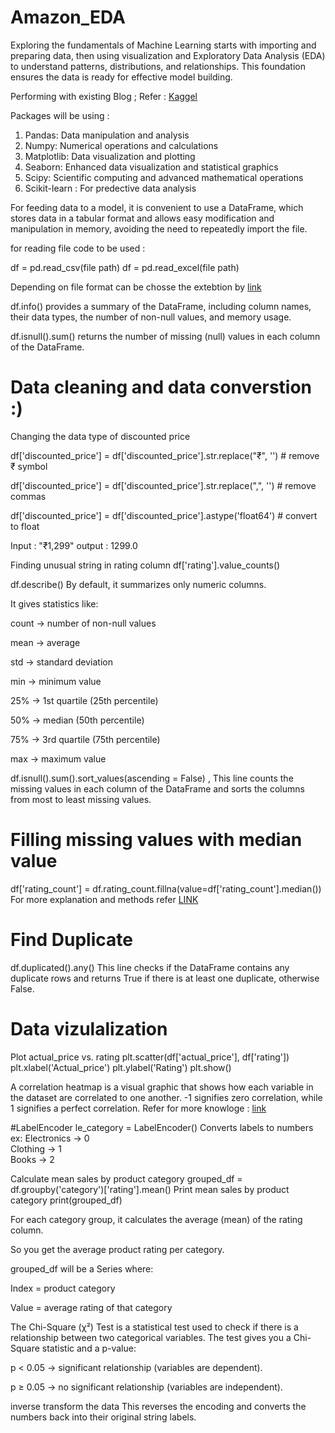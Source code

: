 # Amazon_EDA
Exploring the fundamentals of Machine Learning starts with importing and preparing data, then using visualization and Exploratory Data Analysis (EDA) to understand patterns, distributions, and relationships. This foundation ensures the data is ready for effective model building.


Performing with existing Blog ; Refer : [Kaggel](https://www.kaggle.com/code/mehakiftikhar/amazon-sales-dataset-eda#Amazon-Sales-Dataset-EDA)

Packages will be using : 
1. Pandas: Data manipulation and analysis
2. Numpy: Numerical operations and calculations
3. Matplotlib: Data visualization and plotting
4. Seaborn: Enhanced data visualization and statistical graphics
5. Scipy: Scientific computing and advanced mathematical operations
6. Scikit-learn : For predective data analysis



For feeding data to a model, it is convenient to use a DataFrame, which stores data in a tabular format and allows easy modification and manipulation in memory, avoiding the need to repeatedly import the file.

for reading file code to be used : 

df = pd.read_csv(file path)
df = pd.read_excel(file path)


Depending on file format can be chosse the extebtion by [link](https://pandas.pydata.org/docs/user_guide/io.html)


df.info() provides a summary of the DataFrame, including column names, their data types, the number of non-null values, and memory usage.


df.isnull().sum() returns the number of missing (null) values in each column of the DataFrame.


# Data cleaning and data converstion :)


Changing the data type of discounted price

df['discounted_price'] = df['discounted_price'].str.replace("₹", '')   # remove ₹ symbol

df['discounted_price'] = df['discounted_price'].str.replace(",", '')  # remove commas

df['discounted_price'] = df['discounted_price'].astype('float64')     # convert to float

Input : "₹1,299"  output :  1299.0


Finding unusual string in rating column
df['rating'].value_counts()


df.describe()
By default, it summarizes only numeric columns.

It gives statistics like:

count → number of non-null values

mean → average

std → standard deviation

min → minimum value

25% → 1st quartile (25th percentile)

50% → median (50th percentile)

75% → 3rd quartile (75th percentile)

max → maximum value


df.isnull().sum().sort_values(ascending = False) , This line counts the missing values in each column of the DataFrame and sorts the columns from most to least missing values.



# Filling missing values with median value
df['rating_count'] = df.rating_count.fillna(value=df['rating_count'].median())
For more explanation and methods refer [LINK](https://medium.com/@pingsubhak/handling-missing-values-in-dataset-7-methods-that-you-need-to-know-5067d4e32b62)


# Find Duplicate 
df.duplicated().any()
This line checks if the DataFrame contains any duplicate rows and returns True if there is at least one duplicate, otherwise False.


# Data vizulalization 

Plot actual_price vs. rating
plt.scatter(df['actual_price'], df['rating'])
plt.xlabel('Actual_price')
plt.ylabel('Rating')
plt.show()


A correlation heatmap is a visual graphic that shows how each variable in the dataset are correlated to one another. -1 signifies zero correlation, while 1 signifies a perfect correlation.
Refer for more knowloge : [link](https://medium.com/5-minute-eda/5-minute-eda-correlation-heatmap-b57bbb7bae14)


#LabelEncoder
le_category = LabelEncoder()
Converts labels to numbers 
ex: 
Electronics → 0  
Clothing    → 1  
Books       → 2

Calculate mean sales by product category
grouped_df = df.groupby('category')['rating'].mean()
Print mean sales by product category
print(grouped_df)

For each category group, it calculates the average (mean) of the rating column.

So you get the average product rating per category.

grouped_df will be a Series where:

Index = product category

Value = average rating of that category


The Chi-Square (χ²) Test is a statistical test used to check if there is a relationship between two categorical variables.
The test gives you a Chi-Square statistic and a p-value:

p < 0.05 → significant relationship (variables are dependent).

p ≥ 0.05 → no significant relationship (variables are independent).


inverse transform the data
This reverses the encoding and converts the numbers back into their original string labels.
